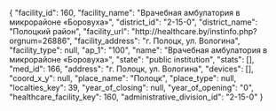 {
    "facility_id": 160,
    "facility_name": "Врачебная амбулатория в микрорайоне «Боровуха»",
    "district_id": "2-15-0",
    "district_name": "Полоцкий район",
    "facility_url": "http:\/\/healthcare.by\/instinfo.php?orgnum=26886",
    "facility_address": "г. Полоцк, ул. Вологина",
    "facility_type": null,
    "ap_1": "100",
    "name": "Врачебная амбулатория в микрорайоне «Боровуха»",
    "state": "public institution",
    "stats": [],
    "med_id": 166,
    "address": "г. Полоцк, ул. Вологина",
    "devices": [],
    "coord_x_y": null,
    "place_name": "Полоцк",
    "place_type": null,
    "localties_key": 39,
    "year_of_closing": null,
    "year_of_opening": "0",
    "healthcare_facility_key": 160,
    "administrative_division_id": "2-15-0"
}